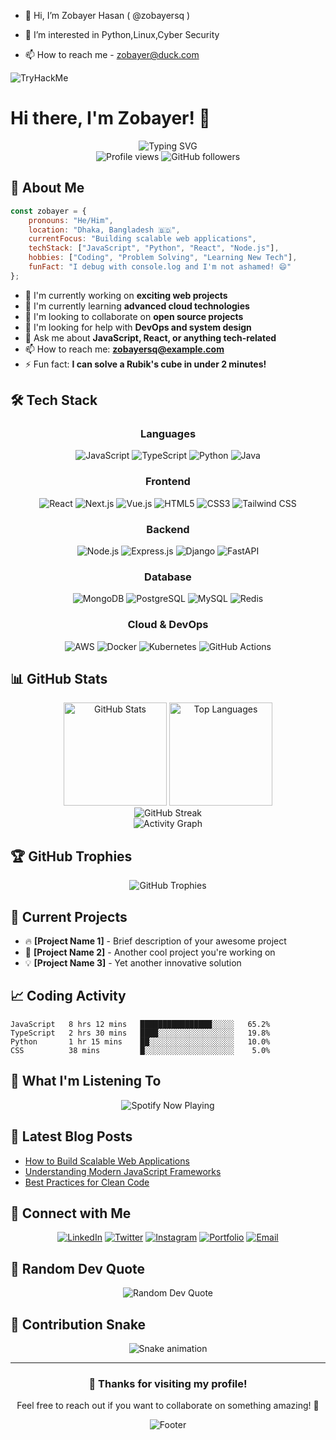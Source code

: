 - 👋 Hi, I’m Zobayer Hasan ( @zobayersq )
- 👀 I’m interested in Python,Linux,Cyber Security

- 📫 How to reach me - <zobayer@duck.com>

  
 <img src="https://tryhackme-badges.s3.amazonaws.com/zobayersq.png" alt="TryHackMe">
 

# Hi there, I'm Zobayer! 👋

<div align="center">
  <img src="https://readme-typing-svg.herokuapp.com?font=Fira+Code&size=30&duration=3000&pause=1000&color=2F81F7&center=true&vCenter=true&width=600&lines=Full+Stack+Developer;Problem+Solver;Tech+Enthusiast;Always+Learning" alt="Typing SVG" />
</div>

<div align="center">
  <img src="https://komarev.com/ghpvc/?username=zobayersq&label=Profile%20views&color=0e75b6&style=flat" alt="Profile views" />
  <img src="https://img.shields.io/github/followers/zobayersq?label=Followers&style=social" alt="GitHub followers" />
</div>

## 🚀 About Me

```javascript
const zobayer = {
    pronouns: "He/Him",
    location: "Dhaka, Bangladesh 🇧🇩",
    currentFocus: "Building scalable web applications",
    techStack: ["JavaScript", "Python", "React", "Node.js"],
    hobbies: ["Coding", "Problem Solving", "Learning New Tech"],
    funFact: "I debug with console.log and I'm not ashamed! 😄"
};
```

- 🔭 I'm currently working on **exciting web projects**
- 🌱 I'm currently learning **advanced cloud technologies**
- 👯 I'm looking to collaborate on **open source projects**
- 🤔 I'm looking for help with **DevOps and system design**
- 💬 Ask me about **JavaScript, React, or anything tech-related**
- 📫 How to reach me: **zobayersq@example.com**
- ⚡ Fun fact: **I can solve a Rubik's cube in under 2 minutes!**

## 🛠️ Tech Stack

<div align="center">

### Languages
![JavaScript](https://img.shields.io/badge/JavaScript-F7DF1E?style=for-the-badge&logo=javascript&logoColor=black)
![TypeScript](https://img.shields.io/badge/TypeScript-007ACC?style=for-the-badge&logo=typescript&logoColor=white)
![Python](https://img.shields.io/badge/Python-3776AB?style=for-the-badge&logo=python&logoColor=white)
![Java](https://img.shields.io/badge/Java-ED8B00?style=for-the-badge&logo=java&logoColor=white)

### Frontend
![React](https://img.shields.io/badge/React-20232A?style=for-the-badge&logo=react&logoColor=61DAFB)
![Next.js](https://img.shields.io/badge/Next.js-000000?style=for-the-badge&logo=next.js&logoColor=white)
![Vue.js](https://img.shields.io/badge/Vue.js-35495E?style=for-the-badge&logo=vue.js&logoColor=4FC08D)
![HTML5](https://img.shields.io/badge/HTML5-E34F26?style=for-the-badge&logo=html5&logoColor=white)
![CSS3](https://img.shields.io/badge/CSS3-1572B6?style=for-the-badge&logo=css3&logoColor=white)
![Tailwind CSS](https://img.shields.io/badge/Tailwind_CSS-38B2AC?style=for-the-badge&logo=tailwind-css&logoColor=white)

### Backend
![Node.js](https://img.shields.io/badge/Node.js-43853D?style=for-the-badge&logo=node.js&logoColor=white)
![Express.js](https://img.shields.io/badge/Express.js-404D59?style=for-the-badge)
![Django](https://img.shields.io/badge/Django-092E20?style=for-the-badge&logo=django&logoColor=white)
![FastAPI](https://img.shields.io/badge/FastAPI-005571?style=for-the-badge&logo=fastapi)

### Database
![MongoDB](https://img.shields.io/badge/MongoDB-4EA94B?style=for-the-badge&logo=mongodb&logoColor=white)
![PostgreSQL](https://img.shields.io/badge/PostgreSQL-316192?style=for-the-badge&logo=postgresql&logoColor=white)
![MySQL](https://img.shields.io/badge/MySQL-00000F?style=for-the-badge&logo=mysql&logoColor=white)
![Redis](https://img.shields.io/badge/Redis-DC382D?style=for-the-badge&logo=redis&logoColor=white)

### Cloud & DevOps
![AWS](https://img.shields.io/badge/Amazon_AWS-232F3E?style=for-the-badge&logo=amazon-aws&logoColor=white)
![Docker](https://img.shields.io/badge/Docker-2496ED?style=for-the-badge&logo=docker&logoColor=white)
![Kubernetes](https://img.shields.io/badge/Kubernetes-326CE5?style=for-the-badge&logo=kubernetes&logoColor=white)
![GitHub Actions](https://img.shields.io/badge/GitHub_Actions-2088FF?style=for-the-badge&logo=github-actions&logoColor=white)

</div>

## 📊 GitHub Stats

<div align="center">
  <img src="https://github-readme-stats.vercel.app/api?username=zobayersq&show_icons=true&theme=tokyonight&hide_border=true&count_private=true" alt="GitHub Stats" height="165"/>
  <img src="https://github-readme-stats.vercel.app/api/top-langs/?username=zobayersq&layout=compact&theme=tokyonight&hide_border=true" alt="Top Languages" height="165"/>
</div>

<div align="center">
  <img src="https://github-readme-streak-stats.herokuapp.com/?user=zobayersq&theme=tokyonight&hide_border=true" alt="GitHub Streak" />
</div>

<div align="center">
  <img src="https://github-readme-activity-graph.vercel.app/graph?username=zobayersq&theme=tokyo-night&hide_border=true&area=true" alt="Activity Graph" />
</div>

## 🏆 GitHub Trophies

<div align="center">
  <img src="https://github-profile-trophy.vercel.app/?username=zobayersq&theme=tokyonight&no-frame=true&no-bg=true&row=1&column=7" alt="GitHub Trophies" />
</div>

## 🎯 Current Projects

- 🔥 **[Project Name 1]** - Brief description of your awesome project
- 🚀 **[Project Name 2]** - Another cool project you're working on
- 💡 **[Project Name 3]** - Yet another innovative solution

## 📈 Coding Activity

<!--START_SECTION:waka-->
```text
JavaScript   8 hrs 12 mins   ████████████████░░░░░   65.2%
TypeScript   2 hrs 30 mins   ████░░░░░░░░░░░░░░░░░   19.8%
Python       1 hr 15 mins    ██░░░░░░░░░░░░░░░░░░░   10.0%
CSS          38 mins         █░░░░░░░░░░░░░░░░░░░░    5.0%
```
<!--END_SECTION:waka-->

## 🎵 What I'm Listening To

<div align="center">
  <img src="https://spotify-github-profile.vercel.app/api/spotify?background_color=0d1117&border_color=ffffff" alt="Spotify Now Playing" />
</div>

## 📝 Latest Blog Posts

<!-- BLOG-POST-LIST:START -->
- [How to Build Scalable Web Applications](https://your-blog.com/post1)
- [Understanding Modern JavaScript Frameworks](https://your-blog.com/post2)
- [Best Practices for Clean Code](https://your-blog.com/post3)
<!-- BLOG-POST-LIST:END -->

## 🤝 Connect with Me

<div align="center">
  
[![LinkedIn](https://img.shields.io/badge/LinkedIn-0077B5?style=for-the-badge&logo=linkedin&logoColor=white)](https://linkedin.com/in/zobayersq)
[![Twitter](https://img.shields.io/badge/Twitter-1DA1F2?style=for-the-badge&logo=twitter&logoColor=white)](https://twitter.com/zobayersq)
[![Instagram](https://img.shields.io/badge/Instagram-E4405F?style=for-the-badge&logo=instagram&logoColor=white)](https://instagram.com/zobayersq)
[![Portfolio](https://img.shields.io/badge/Portfolio-FF5722?style=for-the-badge&logo=google-chrome&logoColor=white)](https://zobayersq.dev)
[![Email](https://img.shields.io/badge/Email-D14836?style=for-the-badge&logo=gmail&logoColor=white)](mailto:zobayersq@example.com)

</div>

## 💭 Random Dev Quote

<div align="center">
  <img src="https://quotes-github-readme.vercel.app/api?type=horizontal&theme=tokyonight" alt="Random Dev Quote" />
</div>

## 🐍 Contribution Snake

<div align="center">
  <img src="https://raw.githubusercontent.com/zobayersq/zobayersq/output/github-contribution-grid-snake.svg" alt="Snake animation" />
</div>

---

<div align="center">
  <h3>💖 Thanks for visiting my profile!</h3>
  <p>Feel free to reach out if you want to collaborate on something amazing! 🚀</p>
  
  <img src="https://capsule-render.vercel.app/api?type=waving&color=gradient&height=100&section=footer" alt="Footer" />
</div>
